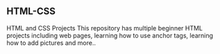 ## HTML-CSS
HTML and CSS Projects
This repository has multiple beginner HTML projects including web pages, learning how to use anchor tags, learning how to add pictures and more..
